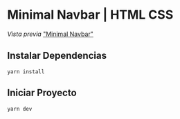 # Minimal Navbar | HTML CSS

*Vista previa*
["Minimal Navbar"](https://ik.imagekit.io/demoxd/ezgif.com-video-to-gif_pS8HLZsW5.gif?tr=w-1080,h-566,fo-auto "Minimal Navbar")

## Instalar Dependencias
```
yarn install
```

## Iniciar Proyecto
```
yarn dev
```